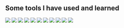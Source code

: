 

## Some tools I have used and learned
<img src="https://img.shields.io/badge/HTML5-E34F26?style=for-the-badge&logo=HTML5&logoColor=FFFFFF" /> <img src="https://img.shields.io/badge/CSS3-2EA3D5?style=for-the-badge&logo=CSS3&logoColor=FFFFFF" /> 
<img src="https://img.shields.io/badge/Sass-CC6699?style=for-the-badge&logo=Sass&logoColor=FFFFFF" /> 
<img src="https://img.shields.io/badge/Bootstrap-7952B3?style=for-the-badge&logo=Bootstrap&logoColor=FFFFFF" /> 
<img src="https://img.shields.io/badge/Tailwind CSS-06B6D4?style=for-the-badge&logo=Tailwind CSS&logoColor=FFFFFF" />
<img src="https://img.shields.io/badge/JavaScript-F7DF1E?style=for-the-badge&logo=JavaScript&logoColor=FFFFFF" />
<img src="https://img.shields.io/badge/Axios-5A29E4?style=for-the-badge&logo=Axios&logoColor=FFFFFF" />
<img src="https://img.shields.io/badge/Git-F05032?style=for-the-badge&logo=Git&logoColor=FFFFFF" />
<img src="https://img.shields.io/badge/VS Code-007ACC?style=for-the-badge&logo=Visual Studio Code&logoColor=FFFFFF" />
<img src="https://img.shields.io/badge/Photoshop-31A8FF?style=for-the-badge&logo=Adobe Photoshop&logoColor=FFFFFF" /> 
<img src="https://img.shields.io/badge/Figma-F24E1E?style=for-the-badge&logo=Figma&logoColor=FFFFFF" />
<!--
**dima-voit/dima-voit** is a ✨ _special_ ✨ repository because its `README.md` (this file) appears on your GitHub profile.

Here are some ideas to get you started:
### Hi there 👋
- 🔭 I’m currently working on ...
- 🌱 I’m currently learning ...
- 👯 I’m looking to collaborate on ...
- 🤔 I’m looking for help with ...
- 💬 Ask me about ...
- 📫 How to reach me: ...
- 😄 Pronouns: ...
- ⚡ Fun fact: ...
-->
